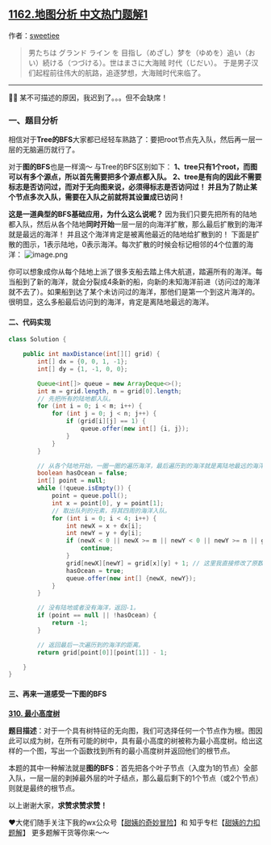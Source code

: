 ## [1162.地图分析 中文热门题解1](https://leetcode.cn/problems/as-far-from-land-as-possible/solutions/100000/jian-dan-java-miao-dong-tu-de-bfs-by-sweetiee)

作者：[sweetiee](https://leetcode.cn/u/sweetiee)

> 男たちは グランド ライン を 目指し（めざし）梦を（ゆめを）追い（おい）続ける（つづける）。世はまさに大海贼 时代（じだい）。
> 于是男子汉们起程前往伟大的航路，追逐梦想，大海贼时代来临了。

---

🙋🙋 某不可描述的原因，我迟到了。。。但不会缺席！

### 一、题目分析

相信对于**Tree的BFS**大家都已经轻车熟路了：要把root节点先入队，然后再一层一层的无脑遍历就行了。

对于**图的BFS**也是一样滴～ 与Tree的BFS区别如下：
**1、tree只有1个root，而图可以有多个源点，所以首先需要把多个源点都入队。**
**2、tree是有向的因此不需要标志是否访问过，而对于无向图来说，必须得标志是否访问过！
        并且为了防止某个节点多次入队，需要在入队之前就将其设置成已访问！**


**这是一道典型的BFS基础应用，为什么这么说呢？**
因为我们只要先把所有的陆地都入队，然后从各个陆地**同时开始**一层一层的向海洋扩散，那么最后扩散到的海洋就是最远的海洋！
并且这个海洋肯定是被离他最近的陆地给扩散到的！
下面是扩散的图示，1表示陆地，0表示海洋。每次扩散的时候会标记相邻的4个位置的海洋：
![image.png](https://pic.leetcode-cn.com/367df5172fd16d2637e591f6586d146772758438c66660c86719ffb2d36eb14d-image.png)

你可以想象成你从每个陆地上派了很多支船去踏上伟大航道，踏遍所有的海洋。每当船到了新的海洋，就会分裂成4条新的船，向新的未知海洋前进（访问过的海洋就不去了）。如果船到达了某个未访问过的海洋，那他们是第一个到这片海洋的。很明显，这么多船最后访问到的海洋，肯定是离陆地最远的海洋。


#### 二、代码实现
``` Java
class Solution {

    public int maxDistance(int[][] grid) {
        int[] dx = {0, 0, 1, -1};
        int[] dy = {1, -1, 0, 0};

        Queue<int[]> queue = new ArrayDeque<>();
        int m = grid.length, n = grid[0].length;
        // 先把所有的陆地都入队。
        for (int i = 0; i < m; i++) {
            for (int j = 0; j < n; j++) {
                if (grid[i][j] == 1) {
                    queue.offer(new int[] {i, j});
                }
            }
        }

        // 从各个陆地开始，一圈一圈的遍历海洋，最后遍历到的海洋就是离陆地最远的海洋。
        boolean hasOcean = false;
        int[] point = null;
        while (!queue.isEmpty()) {
            point = queue.poll();
            int x = point[0], y = point[1];
            // 取出队列的元素，将其四周的海洋入队。
            for (int i = 0; i < 4; i++) {
                int newX = x + dx[i];
                int newY = y + dy[i];
                if (newX < 0 || newX >= m || newY < 0 || newY >= n || grid[newX][newY] != 0) {
                    continue;
                }
                grid[newX][newY] = grid[x][y] + 1; // 这里我直接修改了原数组，因此就不需要额外的数组来标志是否访问
                hasOcean = true;
                queue.offer(new int[] {newX, newY});
            }
        }

        // 没有陆地或者没有海洋，返回-1。
        if (point == null || !hasOcean) {
            return -1;
        }

        // 返回最后一次遍历到的海洋的距离。
        return grid[point[0]][point[1]] - 1;

    }
}
```

#### 三、再来一道感受一下图的BFS

**[310. 最小高度树](https://leetcode-cn.com/problems/minimum-height-trees/)**

**题目描述**：对于一个具有树特征的无向图，我们可选择任何一个节点作为根。图因此可以成为树，在所有可能的树中，具有最小高度的树被称为最小高度树。给出这样的一个图，写出一个函数找到所有的最小高度树并返回他们的根节点。

本题的其中一种解法就是**图的BFS**：首先把各个叶子节点（入度为1的节点）全部入队，一层一层的剥掉最外层的叶子结点，那么最后剩下的1个节点（或2个节点）则就是最终的根节点。


以上谢谢大家，**求赞求赞求赞！**

❤️大佬们随手关注下我的wx公众号【[甜姨的奇妙冒险](https://pic.leetcode-cn.com/304599b006dd41bcf2042715f31a2dc4fbdc4cf9748a11a81d8978ea1e839956-wxgzh.jpeg)】和 知乎专栏【[甜姨的力扣题解](https://zhuanlan.zhihu.com/c_1224355183452614656)】 
更多题解干货等你来～～